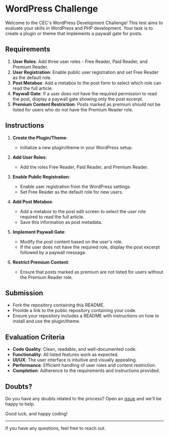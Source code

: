 # WordPress Challenge

Welcome to the CEC's WordPress Development Challenge! This test aims to evaluate your skills in WordPress and PHP development. Your task is to create a plugin or theme that implements a paywall gate for posts.

## Requirements

1. **User Roles**: Add three user roles - Free Reader, Paid Reader, and Premium Reader.
2. **User Registration**: Enable public user registration and set Free Reader as the default role.
3. **Post Metabox**: Add a metabox to the post form to select which role can read the full article.
4. **Paywall Gate**: If a user does not have the required permission to read the post, display a paywall gate showing only the post excerpt.
5. **Premium Content Restriction**: Posts marked as premium should not be listed for users who do not have the Premium Reader role.

## Instructions

1. **Create the Plugin/Theme**:
    - Initialize a new plugin/theme in your WordPress setup.

2. **Add User Roles**:
    - Add the roles Free Reader, Paid Reader, and Premium Reader.

3. **Enable Public Registration**:
    - Enable user registration from the WordPress settings.
    - Set Free Reader as the default role for new users.

4. **Add Post Metabox**:
    - Add a metabox to the post edit screen to select the user role required to read the full article.
    - Save this information as post metadata.

5. **Implement Paywall Gate**:
    - Modify the post content based on the user's role.
    - If the user does not have the required role, display the post excerpt followed by a paywall message.

6. **Restrict Premium Content**:
    - Ensure that posts marked as premium are not listed for users without the Premium Reader role.

## Submission

- Fork the repository containing this README.
- Provide a link to the public repository containing your code.
- Ensure your repository includes a README with instructions on how to install and use the plugin/theme.

## Evaluation Criteria

- **Code Quality**: Clean, readable, and well-documented code.
- **Functionality**: All listed features work as expected.
- **UI/UX**: The user interface is intuitive and visually appealing.
- **Performance**: Efficient handling of user roles and content restriction.
- **Completion**: Adherence to the requirements and instructions provided.

## Doubts?

Do you have any doubts related to the process? Open an [issue](https://github.com/Cutting-Edge-Concepts/cec-wordpress-challenge/issues) and we'll be happy to help.

Good luck, and happy coding!

---

If you have any questions, feel free to reach out.
